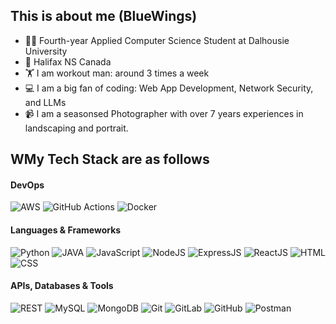 ## This is about me (BlueWings)

- 🧑‍🎓 Fourth-year Applied Computer Science Student at Dalhousie University
- 📍 Halifax NS Canada
- 🏋️ I am workout man: around 3 times a week
- 💻 I am a big fan of coding: Web App Development, Network Security, and LLMs
- 📹 I am a seasonsed Photographer with over 7 years experiences in landscaping and portrait.


## WMy Tech Stack are as follows
#### DevOps
![AWS](https://img.shields.io/badge/Amazon_AWS-232F3E?style=flat-square&logo=amazonaws&logoColor=FF9900)
![GitHub Actions](https://img.shields.io/badge/GitHub_Actions-2088FF?style=flat-square&logo=github-actions&logoColor=white)
![Docker](https://img.shields.io/badge/Docker-2496ED?style=flat-square&logo=docker&logoColor=white)

#### Languages & Frameworks
![Python](https://img.shields.io/badge/Python-3776AB?style=flat-square&logo=python&logoColor=white)
![JAVA](https://img.shields.io/badge/Java-ED8B00?style=flat-square&logo=java&logoColor=white)
![JavaScript](https://img.shields.io/badge/-JavaScript-F7DF1E?style=flat-square&logo=javascript&logoColor=black)
![NodeJS](https://img.shields.io/badge/Node.js-339933?style=flat-square&logo=nodedotjs&logoColor=white)
![ExpressJS](https://img.shields.io/badge/-Express.js-ivory?style=flat-square&logo=express&logoColor=black)
![ReactJS](https://img.shields.io/badge/React.js-20232A?style=flat-square&logo=react&logoColor=61DAFB)
![HTML](https://img.shields.io/badge/-HTML-E34F26?style=flat-square&logo=html5&logoColor=white)
![CSS](https://img.shields.io/badge/-CSS-1572B6?style=flat-square&logo=css3)

#### APIs, Databases & Tools
![REST](https://img.shields.io/badge/REST_API-991111?style=flat-square)
![MySQL](https://img.shields.io/badge/MySQL-005C84?style=flat-square&logo=mysql&logoColor=white)
![MongoDB](https://img.shields.io/badge/MongoDB-4EA94B?style=flat-square&logo=mongodb&logoColor=white)
![Git](https://img.shields.io/badge/-Git-black?style=flat-square&logo=git&logoColor=F05032)
![GitLab](https://img.shields.io/badge/GitLab-white?style=flat-square&logo=gitlab&logoColor=FC6D26)
![GitHub](https://img.shields.io/badge/-GitHub-181717?style=flat-square&logo=github)
![Postman](https://img.shields.io/badge/Postman-FF6C37?style=flat-square&logo=Postman&logoColor=white)
